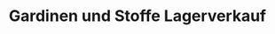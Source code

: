 ---
title: "Gardinen und Stoffe Lagerverkauf"
url: /regensburg/gardinen-und-stoffe-lagerverkauf/
shop: Textil
---